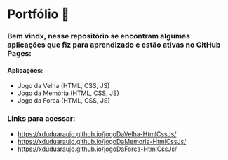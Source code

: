 # Portfólio 🚀

### Bem vindx, nesse repositório se encontram algumas aplicações que fiz para aprendizado e estão ativas no GitHub Pages:

#### Aplicações:
- Jogo da Velha (HTML, CSS, JS)
- Jogo da Memória (HTML, CSS, JS)
- Jogo da Forca (HTML, CSS, JS)

### Links para acessar:
- https://xduduaraujo.github.io/jogoDaVelha-HtmlCssJs/
- https://xduduaraujo.github.io/jogoDaMemoria-HtmlCssJs/
- https://xduduaraujo.github.io/jogoDaForca-HtmlCssJs/

